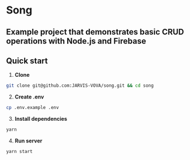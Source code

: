 # Song

## Example project that demonstrates basic CRUD operations with Node.js and Firebase

## Quick start

1. **Clone**
  ```bash
  git clone git@github.com:JARVIS-VOVA/song.git && cd song
  ```

2. **Create .env**
  ```bash
  cp .env.example .env
  ```

3. **Install dependencies**
  ```bash
  yarn
  ```

4. **Run server**
  ```
  yarn start
  ```
